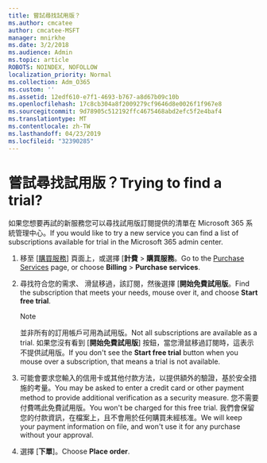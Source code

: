 ```yaml
---
title: 嘗試尋找試用版？
ms.author: cmcatee
author: cmcatee-MSFT
manager: mnirkhe
ms.date: 3/2/2018
ms.audience: Admin
ms.topic: article
ROBOTS: NOINDEX, NOFOLLOW
localization_priority: Normal
ms.collection: Adm_O365
ms.custom: ''
ms.assetid: 12edf610-e7f1-4693-b767-a8d67b09c10b
ms.openlocfilehash: 17c8cb304a8f2009279cf9646d8e0026f1f967e8
ms.sourcegitcommit: 9d78905c512192ffc4675468abd2efc5f2e4baf4
ms.translationtype: MT
ms.contentlocale: zh-TW
ms.lasthandoff: 04/23/2019
ms.locfileid: "32390285"
---
```

# <a name="trying-to-find-a-trial"></a><span data-ttu-id="c84d9-102">嘗試尋找試用版？</span><span class="sxs-lookup"><span data-stu-id="c84d9-102">Trying to find a trial?</span></span>

<span data-ttu-id="c84d9-103">如果您想要再試的新服務您可以尋找試用版訂閱提供的清單在 Microsoft 365 系統管理中心。</span><span class="sxs-lookup"><span data-stu-id="c84d9-103">If you would like to try a new service you can find a list of subscriptions available for trial in the Microsoft 365 admin center.</span></span>
  
1. <span data-ttu-id="c84d9-104">移至 [[購買服務](https://go.microsoft.com/fwlink/p/?linkid=868433)] 頁面上，或選擇 [**計費** \> **購買服務**。</span><span class="sxs-lookup"><span data-stu-id="c84d9-104">Go to the [Purchase Services](https://go.microsoft.com/fwlink/p/?linkid=868433) page, or choose **Billing** \> **Purchase services**.</span></span>
    
2. <span data-ttu-id="c84d9-105">尋找符合您的需求、 滑鼠移過，該訂閱，然後選擇 [**開始免費試用版**。</span><span class="sxs-lookup"><span data-stu-id="c84d9-105">Find the subscription that meets your needs, mouse over it, and choose **Start free trial**.</span></span>
    
    > [!NOTE]
    > <span data-ttu-id="c84d9-106">並非所有的訂用帳戶可用為試用版。</span><span class="sxs-lookup"><span data-stu-id="c84d9-106">Not all subscriptions are available as a trial.</span></span> <span data-ttu-id="c84d9-107">如果您沒有看到 [**開始免費試用版**] 按鈕，當您滑鼠移過訂閱時，這表示不提供試用版。</span><span class="sxs-lookup"><span data-stu-id="c84d9-107">If you don't see the **Start free trial** button when you mouse over a subscription, that means a trial is not available.</span></span> 
  
3. <span data-ttu-id="c84d9-108">可能會要求您輸入的信用卡或其他付款方法，以提供額外的驗證，基於安全措施的考量。</span><span class="sxs-lookup"><span data-stu-id="c84d9-108">You may be asked to enter a credit card or other payment method to provide additional verification as a security measure.</span></span> <span data-ttu-id="c84d9-109">您不需要付費嗎此免費試用版。</span><span class="sxs-lookup"><span data-stu-id="c84d9-109">You won't be charged for this free trial.</span></span> <span data-ttu-id="c84d9-110">我們會保留您的付款資訊，在檔案上，且不會用於任何購買未經核准。</span><span class="sxs-lookup"><span data-stu-id="c84d9-110">We will keep your payment information on file, and won't use it for any purchase without your approval.</span></span>
    
4. <span data-ttu-id="c84d9-111">選擇 [**下單**]。</span><span class="sxs-lookup"><span data-stu-id="c84d9-111">Choose **Place order**.</span></span>
    

